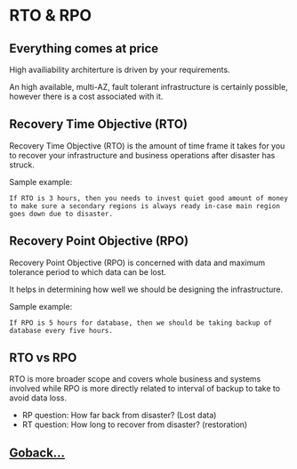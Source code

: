 # RTO & RPO

## Everything comes at price

High availiability architerture is driven by your requirements.

An high available, multi-AZ, fault tolerant infrastructure is certainly possible, however there is a cost associated with it.

## Recovery Time Objective (RTO)

Recovery Time Objective (RTO) is the amount of time frame it takes for you to recover your infrastructure and business operations after disaster has struck.

Sample example:

    If RTO is 3 hours, then you needs to invest quiet good amount of money to make sure a secondary regions is always ready in-case main region goes down due to disaster.

## Recovery Point Objective (RPO)

Recovery Point Objective (RPO) is concerned with data and maximum tolerance period to which data can be lost.

It helps in determining how well we should be designing the infrastructure.

Sample example:

    If RPO is 5 hours for database, then we should be taking backup of database every five hours.

## RTO vs RPO

RTO is more broader scope and covers whole business and systems involved while RPO is more directly related to interval of backup to take to avoid data loss.

- RP question: How far back from disaster? (Lost data)
- RT question: How long to recover from disaster? (restoration)

## [Goback...](./index.md)